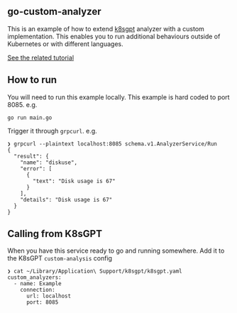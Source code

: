 ## go-custom-analyzer

This is an example of how to extend [k8sgpt](https://github.com/k8sgpt-ai/k8sgpt.git) analyzer with a custom implementation. This enables you to run additional behaviours outside of Kubernetes or with different languages.

[See the related tutorial](https://docs.k8sgpt.ai/tutorials/custom-analyzers/)
## How to run 

You will need to run this example locally.
This example is hard coded to port 8085.
e.g. 
```
go run main.go
```
Trigger it through `grpcurl`.
e.g.

```
❯ grpcurl --plaintext localhost:8085 schema.v1.AnalyzerService/Run
{
  "result": {
    "name": "diskuse",
    "error": [
      {
        "text": "Disk usage is 67"
      }
    ],
    "details": "Disk usage is 67"
  }
}

```

## Calling from K8sGPT

When you have this service ready to go and running somewhere.
Add it to the K8sGPT `custom-analysis` config

```
❯ cat ~/Library/Application\ Support/k8sgpt/k8sgpt.yaml
custom_analyzers:
  - name: Example
    connection:
      url: localhost
      port: 8085

```

